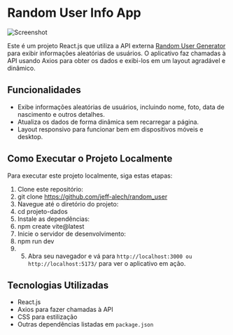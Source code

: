 # Random User Info App

![Screenshot](https://i.imgur.com/FfTb9ox.png)

Este é um projeto React.js que utiliza a API externa [Random User Generator](https://randomuser.me) para exibir informações aleatórias de usuários. O aplicativo faz chamadas à API usando Axios para obter os dados e exibi-los em um layout agradável e dinâmico.

## Funcionalidades

- Exibe informações aleatórias de usuários, incluindo nome, foto, data de nascimento e outros detalhes.
- Atualiza os dados de forma dinâmica sem recarregar a página.
- Layout responsivo para funcionar bem em dispositivos móveis e desktop.

## Como Executar o Projeto Localmente

Para executar este projeto localmente, siga estas etapas:

1. Clone este repositório:
2. git clone https://github.com/jeff-alech/random_user
3. Navegue até o diretório do projeto:
4. cd projeto-dados
5. Instale as dependências:
6. npm create vite@latest
7. Inicie o servidor de desenvolvimento:
8. npm run dev
9. 5. Abra seu navegador e vá para `http://localhost:3000 ou http://localhost:5173/` para ver o aplicativo em ação.

## Tecnologias Utilizadas

- React.js
- Axios para fazer chamadas à API
- CSS para estilização
- Outras dependências listadas em `package.json`


